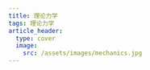 ```yaml
---
title: 理论力学
tags: 理论力学
article_header:
  type: cover
  image:
    src: /assets/images/mechanics.jpg
---
```


<!--more-->

